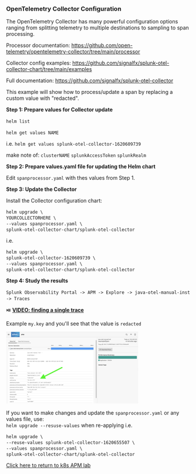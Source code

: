 ### OpenTelemetry Collector Configuration

The OpenTelemetry Collector has many powerful configuration options ranging from splitting telemetry to multiple destinations to sampling to span processing.  

Processor documentation: https://github.com/open-telemetry/opentelemetry-collector/tree/main/processor  

Collector config examples: https://github.com/signalfx/splunk-otel-collector-chart/tree/main/examples  

Full documentation: https://github.com/signalfx/splunk-otel-collector  

This example will show how to process/update a span by replacing a custom value with "redacted".   

**Step 1: Prepare values for Collector update**  

`helm list`  

`helm get values NAME`  

i.e. `helm get values splunk-otel-collector-1620609739`

make note of:
`clusterNAME`
`splunkAccessToken`
`splunkRealm`

**Step 2: Prepare values.yaml file for updating the Helm chart**  

Edit `spanprocessor.yaml` with thes values from Step 1.  

**Step 3: Update the Collector** 

Install the Collector configuration chart:  

```
helm upgrade \
YOURCOLLECTORHERE \
--values spanprocessor.yaml \
splunk-otel-collector-chart/splunk-otel-collector
```

i.e.

```
helm upgrade \
splunk-otel-collector-1620609739 \
--values spanprocessor.yaml \
splunk-otel-collector-chart/splunk-otel-collector
```

**Step 4: Study the results**  

`Splunk Observability Portal -> APM -> Explore -> java-otel-manual-inst -> Traces`

:play_or_pause_button: [**VIDEO: finding a single trace**](../../assets/26-find-span.mp4)

Example `my.key` and you'll see that the value is `redacted` 

<img src="../../assets/25-span-redacted.png" width="360">  


If you want to make changes and update the `spanprocessor.yaml` or any values file, use:  
`helm upgrade --resuse-values` when re-applying i.e.  

```
helm upgrade \
--reuse-values splunk-otel-collector-1620655507 \
--values spanprocessor.yaml \
splunk-otel-collector-chart/splunk-otel-collector
```

[Click here to return to k8s APM lab](../README.md)